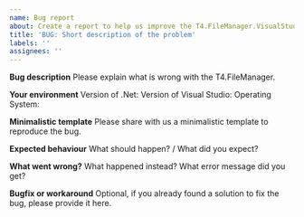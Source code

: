 ```yaml
---
name: Bug report
about: Create a report to help us improve the T4.FileManager.VisualStudio
title: 'BUG: Short description of the problem'
labels: ''
assignees: ''
---
```


**Bug description**
Please explain what is wrong with the T4.FileManager.


**Your environment**
Version of .Net: 
Version of Visual Studio:
Operating System: 


**Minimalistic template**
Please share with us a minimalistic template to reproduce the bug.


**Expected behaviour**
What should happen? / What did you expect?


**What went wrong?**
What happened instead? What error message did you get?


**Bugfix or workaround**
Optional, if you already found a solution to fix the bug, please provide it here.
